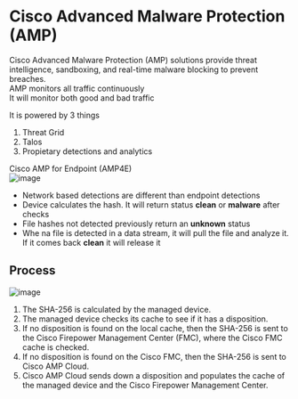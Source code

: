 # Cisco Advanced Malware Protection (AMP)
Cisco Advanced Malware Protection (AMP) solutions provide threat intelligence, sandboxing, and real-time malware blocking to prevent breaches.  
AMP monitors all traffic continuously  
It will monitor both good and bad traffic  


It is powered by 3 things
1. Threat Grid
2. Talos
3. Propietary detections and analytics

Cisco AMP for Endpoint (AMP4E)  
![image](https://github.com/user-attachments/assets/8249745a-c3ec-42d6-8d91-98ebda44caba)  

- Network based detections are different than endpoint detections
- Device calculates the hash. It will return status **clean** or **malware** after checks
- File hashes not detected previously return an **unknown** status
- Whe na file is detected in a data stream, it will pull the file and analyze it. If it comes back **clean** it will release it

## Process
![image](https://github.com/user-attachments/assets/93db2300-b093-4a92-8cb6-8a53715ce3ee)
1. The SHA-256 is calculated by the managed device.
2. The managed device checks its cache to see if it has a disposition.
3. If no disposition is found on the local cache, then the SHA-256 is sent to the Cisco Firepower Management Center (FMC), where the Cisco FMC cache is checked.
4. If no disposition is found on the Cisco FMC, then the SHA-256 is sent to Cisco AMP Cloud.
5. Cisco AMP Cloud sends down a disposition and populates the cache of the managed device and the Cisco Firepower Management Center.
